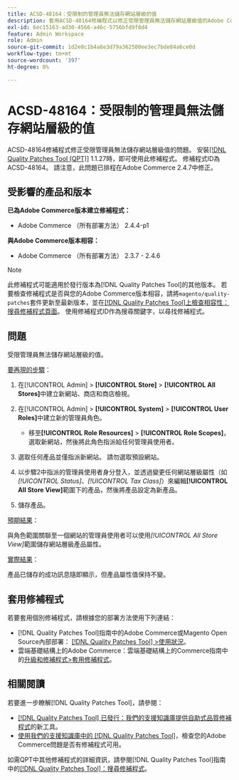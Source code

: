 ```yaml
---
title: ACSD-48164：受限制的管理員無法儲存網站層級的值
description: 套用ACSD-48164修補程式以修正受限管理員無法儲存網站層級值的Adobe Commerce問題。
exl-id: 6ec15163-ad30-4566-a46c-5756bfd9f8d4
feature: Admin Workspace
role: Admin
source-git-commit: 1d2e0c1b4a8e3d79a362500ee3ec7bde84a6ce0d
workflow-type: tm+mt
source-wordcount: '397'
ht-degree: 0%

---
```


# ACSD-48164：受限制的管理員無法儲存網站層級的值

ACSD-48164修補程式修正受限管理員無法儲存網站層級值的問題。 安裝[[!DNL Quality Patches Tool (QPT)]](/help/announcements/adobe-commerce-announcements/magento-quality-patches-released-new-tool-to-self-serve-quality-patches.md) 1.1.27時，即可使用此修補程式。 修補程式ID為ACSD-48164。 請注意，此問題已排程在Adobe Commerce 2.4.7中修正。

## 受影響的產品和版本

**已為Adobe Commerce版本建立修補程式：**

* Adobe Commerce （所有部署方法） 2.4.4-p1

**與Adobe Commerce版本相容：**

* Adobe Commerce （所有部署方法） 2.3.7 - 2.4.6

>[!NOTE]
>
>此修補程式可能適用於發行版本為[!DNL Quality Patches Tool]的其他版本。 若要檢查修補程式是否與您的Adobe Commerce版本相容，請將`magento/quality-patches`套件更新至最新版本，並在[[!DNL Quality Patches Tool]上檢查相容性：搜尋修補程式頁面](https://experienceleague.adobe.com/tools/commerce-quality-patches/index.html)。 使用修補程式ID作為搜尋關鍵字，以尋找修補程式。

## 問題

受限管理員無法儲存網站層級的值。

<u>要再現的步驟</u>：

1. 在[!UICONTROL Admin] > **[!UICONTROL Store]** > **[!UICONTROL All Stores]**&#x200B;中建立新網站、商店和商店檢視。
1. 在[!UICONTROL Admin] > **[!UICONTROL System]** > **[!UICONTROL User Roles]**&#x200B;中建立新的管理員角色。

   * 移至&#x200B;**[!UICONTROL Role Resources]** > **[!UICONTROL Role Scopes]**，選取新網站，然後將此角色指派給任何管理員使用者。

1. 選取任何產品並僅指派新網站。 請勿選取預設網站。
1. 以步驟2中指派的管理員使用者身分登入，並透過變更任何網站層級屬性（如&#x200B;*[!UICONTROL Status]*、*[!UICONTROL Tax Class]*）來編輯&#x200B;**[!UICONTROL All Store View]**&#x200B;範圍下的產品，然後將產品設定為新產品。
1. 儲存產品。

<u>預期結果</u>：

與角色範圍關聯至一個網站的管理員使用者可以使用&#x200B;*[!UICONTROL All Store View]*&#x200B;範圍儲存網站層級產品屬性。

<u>實際結果</u>：

產品已儲存的成功訊息隨即顯示，但產品屬性值保持不變。

## 套用修補程式

若要套用個別修補程式，請根據您的部署方法使用下列連結：

* [!DNL Quality Patches Tool]指南中的Adobe Commerce或Magento Open Source內部部署： [[!DNL Quality Patches Tool] >使用狀況](https://experienceleague.adobe.com/docs/commerce-operations/tools/quality-patches-tool/usage.html)。
* 雲端基礎結構上的Adobe Commerce：雲端基礎結構上的Commerce指南中的[升級和修補程式>套用修補程式](https://experienceleague.adobe.com/docs/commerce-cloud-service/user-guide/develop/upgrade/apply-patches.html)。

## 相關閱讀

若要進一步瞭解[!DNL Quality Patches Tool]，請參閱：

* [[!DNL Quality Patches Tool] 已發行：我們的支援知識庫提供自助式品質修補程式](/help/announcements/adobe-commerce-announcements/magento-quality-patches-released-new-tool-to-self-serve-quality-patches.md)的新工具。
* [使用我們的支援知識庫中的 [!DNL Quality Patches Tool]](/help/support-tools/patches-available-in-qpt-tool/check-patch-for-magento-issue-with-magento-quality-patches.md)，檢查您的Adobe Commerce問題是否有修補程式可用。

如需QPT中其他修補程式的詳細資訊，請參閱[!DNL Quality Patches Tool]指南中的[[!DNL Quality Patches Tool]：搜尋修補程式](https://experienceleague.adobe.com/tools/commerce-quality-patches/index.html)。
